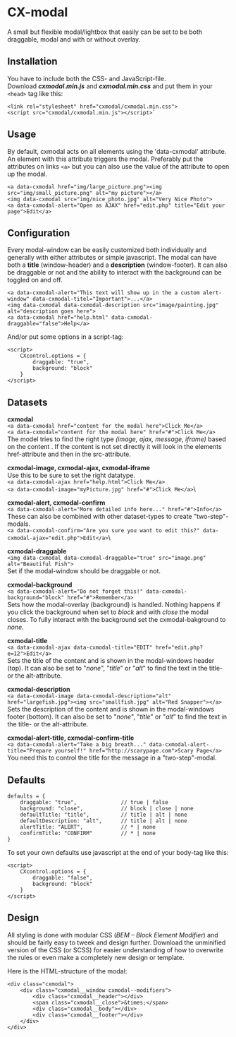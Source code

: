 # CX-modal
A small but flexible modal/lightbox that easily can be set to be both draggable, modal and with or without overlay.


## Installation
You have to include both the CSS- and JavaScript-file.\
Download _**cxmodal.min.js**_ and _**cxmodal.min.css**_ and put them in your `<head>` tag like this:

    <link rel="stylesheet" href="cxmodal/cxmodal.min.css">
    <script src="cxmodal/cxmodal.min.js"></script>`


## Usage
By default, cxmodal acts on all elements using the 'data-cxmodal' attribute. An element with this attribute triggers the modal. Preferably put the attributes on links `<a>` but you can also use the value of the attribute to open up the modal.

    <a data-cxmodal href="img/large_picture.png"><img src="img/small_picture.png" alt="my picture"></a>
    <img data-cxmodal src="img/nice_photo.jpg" alt="Very Nice Photo">
    <a data-cxmodal-alert="Open as AJAX" href="edit.php" title="Edit your page">Edit</a>

## Configuration
Every modal-window can be easily customized both individually and generally with either attributes or simple javascript. The modal can have both a **title** (window-header) and a **description** (window-footer). It can also be draggable or not and the ability to interact with the background can be toggled on and off.

    <a data-cxmodal-alert="This text will show up in the a custom alert-window" data-cxmodal-titel="Important">...</a>
    <img data-cxmodal data-cxmodal-description src="image/painting.jpg" alt="description goes here">
    <a data-cxmodal href="help.html" data-cxmodal-draggable="false">Help</a>
    
And/or put some options in a script-tag:

    <script>
        CXcontrol.options = {
            draggable: "true",
            background: "block"
        }
    </script>
    
    
## Datasets
**cxmodal**\
`<a data-cxmodal href="content for the modal here">Click Me</a>`\
`<a data-cxmodal="content for the modal here" href="#">Click Me</a>`\
The model tries to find the right type _(image, ajax, message, iframe)_ based on the content . If the content is not set directly it will look in the elements href-attribute and then in the src-attribute.

**cxmodal-image, cxmodal-ajax, cxmodal-iframe**\
Use this to be sure to set the right datatype.\
`<a data-cxmodal-ajax href="help.html">Click Me</a>`\
`<a data-cxmodal-image="myPicture.jpg" href="#">Click Me</a>`\

**cxmodal-alert, cxmodal-confirm**\
`<a data-cxmodal-alert="More detailed info here..." href="#">Info</a>`\
These can also be combined with other dataset-types to create "two-step"-modals.\
`<a data-cxmodal-confirm="Are you sure you want to edit this?" data-cxmodal-ajax="edit.php">Edit</a>`\

**cxmodal-draggable**\
`<img data-cxmodal data-cxmodal-draggable="true" src="image.png" alt="Beautiful Fish">`\
Set if the modal-window should be draggable or not.

**cxmodal-background**\
`<a data-cxmodal-alert="Do not forget this!" data-cxmodal-background="block" href="#">Remember</a>`\
Sets how the modal-overlay (background) is handled. Nothing happens if you click the background when set to _block_ and with _close_ the modal closes. To fully interact with the background set the cxmodal-bakground to _none_.

**cxmodal-title**\
`<a data-cxmodal-ajax data-cxmodal-title="EDIT" href="edit.php?e=12">Edit</a>`\
Sets the title of the content and is shown in the modal-windows header (top). It can also be set to "_none_", "_title_" or "_alt_" to find the text in the title- or the alt-attribute.

**cxmodal-description**\
`<a data-cxmodal-image data-cxmodal-description="alt" href="largefish.jpg"><img src="smallfish.jpg" alt="Red Snapper"></a>`\
Sets the description of the content and is shown in the modal-windows footer (bottom). It can also be set to "_none_", "_title_" or "_alt_" to find the text in the title- or the alt-attribute.

**cxmodal-alert-title, cxmodal-confirm-title**\
`<a data-cxmodal-alert="Take a big breath..." data-cxmodal-alert-title="Prepare yourself!" href="http://scarypage.com">Scary Page</a>`\
You need this to control the title for the message in a "two-step"-modal.

## Defaults
    defaults = {
        draggable: "true",              // true | false
        background: "close",            // block | close | none
        defaultTitle: "title",          // title | alt | none
        defaultDescription: "alt",      // title | alt | none
        alertTitle: "ALERT",            // * | none
        confirmTitle: "CONFIRM"         // * | none
    }

To set your own defaults use javascript at the end of your body-tag like this:

    <script>
        CXcontrol.options = {
            draggable: "false",
            background: "block"
        }
    </script>

## Design
All styling is done with modular CSS (_BEM – Block Element Modifier_) and should be fairly easy to tweek and design further. Download the unminified version of the CSS (or SCSS) for easier understanding of how to overwrite the rules or even make a completely new design or template.

Here is the HTML-structure of the modal:

    <div class="cxmodal">
        <div class="cxmodal__window cxmodal--modifiers">
            <div class="cxmodal__header"></div>
            <span class="cxmodal__close">&times;</span>
            <div class="cxmodal__body"></div>
            <div class="cxmodal__footer"></div>
        </div>
    </div>